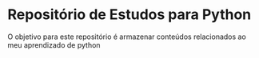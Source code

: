 # Repositório de Estudos para Python

O objetivo para este repositório é armazenar conteúdos relacionados ao meu aprendizado de python
